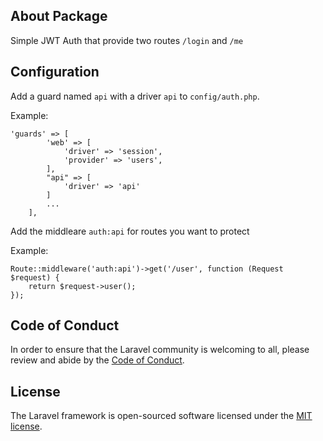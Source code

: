 ## About Package

Simple JWT Auth that provide two routes `/login` and `/me`

## Configuration

Add a guard named `api` with a driver `api` to `config/auth.php`.

Example:
```
'guards' => [
        'web' => [
            'driver' => 'session',
            'provider' => 'users',
        ],
        "api" => [
            'driver' => 'api'
        ]
        ...
    ],
```
Add the middleare `auth:api` for routes you want to protect

Example:

```
Route::middleware('auth:api')->get('/user', function (Request $request) {
    return $request->user();
});
```

## Code of Conduct

In order to ensure that the Laravel community is welcoming to all, please review and abide by the [Code of Conduct](https://laravel.com/docs/contributions#code-of-conduct).

## License

The Laravel framework is open-sourced software licensed under the [MIT license](https://opensource.org/licenses/MIT).
